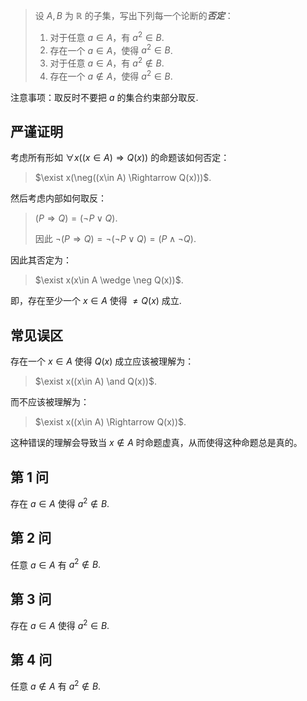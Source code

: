 > 设 $A, B$ 为 $\mathbb R$ 的子集，写出下列每一个论断的***否定***：
>
> 1. 对于任意 $a\in A$，有 $a^2\in B$.
> 2. 存在一个 $a\in A$，使得 $a^2\in B$.
> 3. 对于任意 $a\in A$，有 $a^2\notin B$.
> 4. 存在一个 $a\notin A$，使得 $a^2\in B$.

注意事项：取反时不要把 $a$ 的集合约束部分取反.

## 严谨证明

考虑所有形如 $\forall x((x\in A) \Rightarrow Q(x))$ 的命题该如何否定：

> $\exist x(\neg((x\in A) \Rightarrow Q(x)))$.

然后考虑内部如何取反：

>  $(P\Rightarrow Q)=(\neg P \vee Q)$.
>
> 因此 $\neg(P\Rightarrow Q)=\neg(\neg P \vee Q)=(P\wedge \neg Q)$.

因此其否定为：

> $\exist x(x\in A \wedge \neg Q(x))$.

即，存在至少一个 $x\in A$ 使得 $\neq Q(x)$ 成立.

## 常见误区

存在一个 $x\in A$ 使得 $Q(x)$ 成立应该被理解为：

> $\exist x((x\in A) \and Q(x))$.

而不应该被理解为：

> $\exist x((x\in A) \Rightarrow Q(x))$.

这种错误的理解会导致当 $x\notin A$ 时命题虚真，从而使得这种命题总是真的。

## 第 1 问

存在 $a\in A$ 使得 $a^2\notin B$.

## 第 2 问

任意 $a\in A$ 有 $a^2\notin B.$

## 第 3 问

存在 $a\in A$ 使得 $a^2\in B.$

## 第 4 问

任意 $a\notin A$ 有 $a^2\notin B$.


